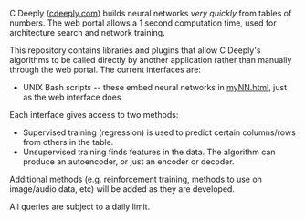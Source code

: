 C Deeply ([cdeeply.com](https://www.cdeeply.com)) builds neural networks *very quickly* from tables of numbers.
The web portal allows a 1 second computation time, used for architecture search and network training.

This repository contains libraries and plugins that allow C Deeply's algorithms to be called directly by another application
rather than manually through the web portal.  The current interfaces are:

- UNIX Bash scripts -- these embed neural networks in [myNN.html](https://github.com/cdeeply/cdeeply/blob/main/myNN.html), just as the web interface does

Each interface gives access to two methods:

- Supervised training (regression) is used to predict certain columns/rows from others in the table.
- Unsupervised training finds features in the data.  The algorithm can produce an autoencoder, or just an encoder or decoder.

Additional methods (e.g. reinforcement training, methods to use on image/audio data, etc) will be added as they are developed.

All queries are subject to a daily limit.

<!---
cdeeply/cdeeply is a ✨ special ✨ repository because its `README.md` (this file) appears on your GitHub profile.
You can click the Preview link to take a look at your changes.
--->

